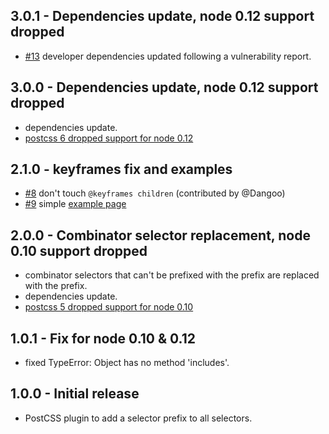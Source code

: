 ## 3.0.1 - Dependencies update, node 0.12 support dropped
* [#13](https://github.com/robkorv/postcss-selector-prefix/issues/13) developer dependencies updated following a vulnerability report.

## 3.0.0 - Dependencies update, node 0.12 support dropped
* dependencies update.
* [postcss 6 dropped support for node 0.12](https://github.com/postcss/postcss/releases/tag/6.0.0)

## 2.1.0 - keyframes fix and examples
* [#8](https://github.com/robkorv/postcss-selector-prefix/issues/9) don't touch `@keyframes children` (contributed by @Dangoo)
* [#9](https://github.com/robkorv/postcss-selector-prefix/pull/8) simple [example page](http://robkorv.nl/postcss-selector-prefix/)

## 2.0.0 - Combinator selector replacement, node 0.10 support dropped
* combinator selectors that can't be prefixed with the prefix are replaced with the prefix.
* dependencies update.
* [postcss 5 dropped support for node 0.10](https://github.com/postcss/postcss/releases/tag/5.0.0)

## 1.0.1 - Fix for node 0.10 & 0.12
* fixed TypeError: Object has no method 'includes'.

## 1.0.0 - Initial release
* PostCSS plugin to add a selector prefix to all selectors.


